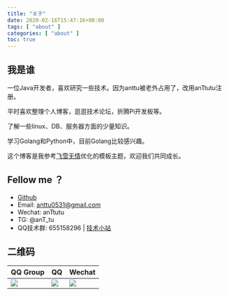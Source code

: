 ```yaml
---
title: "关于"
date: 2020-02-16T15:47:16+08:00
tags: [ "about" ]
categories: [ "about" ]
toc: true
---
```


## 我是谁
一位Java开发者，喜欢研究一些技术。因为anttu被老外占用了，改用anTtutu注册。

平时喜欢整理个人博客，逛逛技术论坛，折腾Pi开发板等。

了解一些linux、DB、服务器方面的少量知识。

学习Golang和Python中，目前Golang比较感兴趣。

这个博客是我参考[飞雪无情](https://www.flysnow.org)优化的模板主题，欢迎我们共同成长。

## Fellow me ？
+ [Github](https://github.com/anTtutu)  
+ Email: anttu0531@gmail.com 
+ Wechat: anTtutu
+ TG: @anT_tu
+ QQ技术群: 655158296 | [技术小站](https://jq.qq.com/?_wv=1027&k=5tYpFCR)

## 二维码
QQ Group|QQ|Wechat
|-|-|-|
![](/contact/qqgroup_qrcode.JPG)|![](/contact/qq_qrcode.JPG)|![](/contact/wechat_qrcode.JPG)